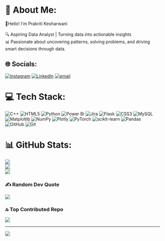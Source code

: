 # 💫 About Me:
👋Hello! I'm Prakriti Kesharwani<br><br>🔍 Aspiring Data Analyst | Turning data into actionable insights  <br>📊 Passionate about uncovering patterns, solving problems, and driving smart decisions through data.<br>


## 🌐 Socials:
[![Instagram](https://img.shields.io/badge/Instagram-%23E4405F.svg?logo=Instagram&logoColor=white)](https://instagram.com/https://www.instagram.com/andthatsall_7?igsh=MTUzcjFiNmV0cTh2ZQ%3D%3D) [![LinkedIn](https://img.shields.io/badge/LinkedIn-%230077B5.svg?logo=linkedin&logoColor=white)](https://linkedin.com/in/www.linkedin.com/in/prakriti-kesharwani-21b12533b) [![email](https://img.shields.io/badge/Email-D14836?logo=gmail&logoColor=white)](mailto:prakritikesharwani3@gmail.com) 

# 💻 Tech Stack:
![C++](https://img.shields.io/badge/c++-%2300599C.svg?style=for-the-badge&logo=c%2B%2B&logoColor=white) ![HTML5](https://img.shields.io/badge/html5-%23E34F26.svg?style=for-the-badge&logo=html5&logoColor=white) ![Python](https://img.shields.io/badge/python-3670A0?style=for-the-badge&logo=python&logoColor=ffdd54) ![Power Bi](https://img.shields.io/badge/power_bi-F2C811?style=for-the-badge&logo=powerbi&logoColor=black)
 ![Jira](https://img.shields.io/badge/jira-%230A0FFF.svg?style=for-the-badge&logo=jira&logoColor=white)
  ![Flask](https://img.shields.io/badge/flask-%23000.svg?style=for-the-badge&logo=flask&logoColor=white) ![CSS3](https://img.shields.io/badge/css3-%231572B6.svg?style=for-the-badge&logo=css3&logoColor=white) ![MySQL](https://img.shields.io/badge/mysql-4479A1.svg?style=for-the-badge&logo=mysql&logoColor=white) ![Matplotlib](https://img.shields.io/badge/Matplotlib-%23ffffff.svg?style=for-the-badge&logo=Matplotlib&logoColor=black) ![NumPy](https://img.shields.io/badge/numpy-%23013243.svg?style=for-the-badge&logo=numpy&logoColor=white) ![Plotly](https://img.shields.io/badge/Plotly-%233F4F75.svg?style=for-the-badge&logo=plotly&logoColor=white) ![PyTorch](https://img.shields.io/badge/PyTorch-%23EE4C2C.svg?style=for-the-badge&logo=PyTorch&logoColor=white) ![scikit-learn](https://img.shields.io/badge/scikit--learn-%23F7931E.svg?style=for-the-badge&logo=scikit-learn&logoColor=white) ![Pandas](https://img.shields.io/badge/pandas-%23150458.svg?style=for-the-badge&logo=pandas&logoColor=white) ![GitHub](https://img.shields.io/badge/github-%23121011.svg?style=for-the-badge&logo=github&logoColor=white) ![Git](https://img.shields.io/badge/git-%23F05033.svg?style=for-the-badge&logo=git&logoColor=white) 
# 📊 GitHub Stats:
![](https://github-readme-stats.vercel.app/api?username=pra-kritii&theme=default&hide_border=true&include_all_commits=false&count_private=false)<br/>
![](https://nirzak-streak-stats.vercel.app/?user=pra-kritii&theme=default&hide_border=true)<br/>
![](https://github-readme-stats.vercel.app/api/top-langs/?username=pra-kritii&theme=default&hide_border=true&include_all_commits=false&count_private=false&layout=compact)

### ✍️ Random Dev Quote
![](https://quotes-github-readme.vercel.app/api?type=horizontal&theme=radical)

### 🔝 Top Contributed Repo
![](https://github-contributor-stats.vercel.app/api?username=pra-kritii&limit=5&theme=dark&combine_all_yearly_contributions=true)

---
[![](https://visitcount.itsvg.in/api?id=pra-kritii&icon=0&color=0)](https://visitcount.itsvg.in)

<!-- Proudly created with GPRM ( https://gprm.itsvg.in ) -->
